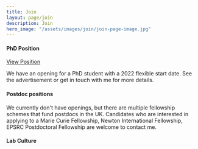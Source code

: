 ```yaml
---
title: Join
layout: page/join
description: Join
hero_image: "/assets/images/join/join-page-image.jpg"
---
```


<div>
<h4 class="margin-top-2 margin-bottom-1 font-bold">PhD Position</h4>
<a class="button primary rounded" href="https://www.findaphd.com/phds/project/computational-design-of-bioinspired-materials-for-organic-bioelectronics/?p141631" target="_blank">View Position</a></div>


We have an opening for a PhD student with a 2022 flexible start date. See the advertisement or get in touch with me for more details.

<h4 class="margin-top-2 margin-bottom-1 font-bold">Postdoc positions</h4>


We currently don't have openings, but there are multiple fellowship schemes that fund postdocs in the UK. Candidates who are interested in applying to a Marie Curie Fellowship, Newton International Fellowship, EPSRC Postdoctoral Fellowship are welcome to contact me.


<h4 class="margin-top-2 margin-bottom-1 font-bold">Lab Culture</h4>
